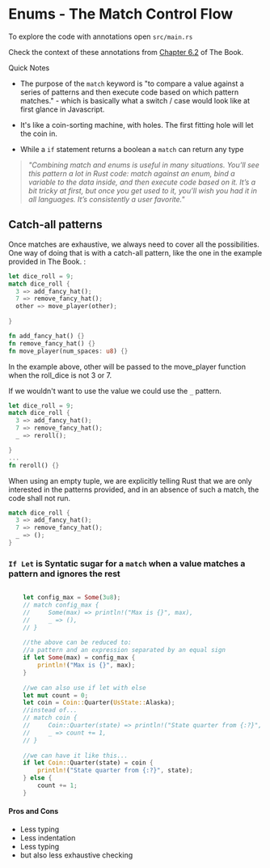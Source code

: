 # Enums - The Match Control Flow

To explore the code with annotations open `src/main.rs`

Check the context of these annotations from [Chapter 6.2](https://rust-book.cs.brown.edu/ch06-02-match.html) of The Book.

Quick Notes

- The purpose of the `match` keyword is "to compare a value against a series of patterns and then execute code based on which pattern matches." - which is basically what a switch / case would look like at first glance in Javascript.

- It's like a coin-sorting machine, with holes. The first fitting hole will let the coin in.

- While a `if` statement returns a boolean a `match` can return any type

> *"Combining match and enums is useful in many situations. You’ll see this pattern a lot in Rust code: match against an enum, bind a variable to the data inside, and then execute code based on it. It’s a bit tricky at first, but once you get used to it, you’ll wish you had it in all languages. It’s consistently a user favorite."*

## Catch-all patterns

Once matches are exhaustive, we always need to cover all the possibilities. One way of doing that is with a catch-all pattern, like the one in the example provided in The Book. :

```rust
let dice_roll = 9;
match dice_roll {
  3 => add_fancy_hat();
  7 => remove_fancy_hat();
  other => move_player(other);
  
}

fn add_fancy_hat() {}
fn remove_fancy_hat() {}
fn move_player(num_spaces: u8) {}
```

In the example above, other will be passed to the move_player function when the roll_dice is not 3 or 7.

If we wouldn't want to use the value we could use the `_` pattern.

```rust
let dice_roll = 9;
match dice_roll {
  3 => add_fancy_hat();
  7 => remove_fancy_hat();
  _ => reroll();  

}
...
fn reroll() {}
```

When using an empty tuple, we are explicitly telling Rust that we are only interested in the patterns provided, and in an absence of such a match, the code shall not run.

```rust
match dice_roll {
  3 => add_fancy_hat();
  7 => remove_fancy_hat();
  _ => (); 
}
```

### `If Let` is Syntatic sugar for a `match` when a value matches a pattern and ignores the rest

```rust

    let config_max = Some(3u8);
    // match config_max {
    //     Some(max) => println!("Max is {}", max),
    //     _ => (),
    // }
    
    //the above can be reduced to:
    //a pattern and an expression separated by an equal sign
    if let Some(max) = config_max {
        println!("Max is {}", max);
    }
    
    //we can also use if let with else
    let mut count = 0;
    let coin = Coin::Quarter(UsState::Alaska);
    //instead of...
    // match coin {
    //     Coin::Quarter(state) => println!("State quarter from {:?}", state),
    //     _ => count += 1,
    // }
    
    //we can have it like this...
    if let Coin::Quarter(state) = coin {
        println!("State quarter from {:?}", state);
    } else {
        count += 1;
    }
```

#### Pros and Cons

- Less typing
- Less indentation
- Less typing
- but also less exhaustive checking
